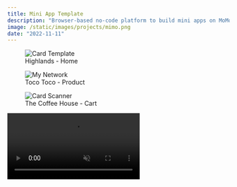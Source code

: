 ```yaml
---
title: Mini App Template
description: "Browser-based no-code platform to build mini apps on MoMo e-wallet"
image: /static/images/projects/mimo.png
date: "2022-11-11"
---
```


<div class="side-by-side">
  <figure>
    <img alt="Card Template" src="/static/images/projects/mimo-1.png" class="side-by-side-img">
    <figcaption class="side-by-side-caption">Highlands - Home</figcaption>
  </figure>
  <figure>
    <img alt="My Network" src="/static/images/projects/mimo-2.png" class="side-by-side-img">
    <figcaption class="side-by-side-caption">Toco Toco - Product</figcaption>
  </figure>
  <figure>
    <img alt="Card Scanner" src="/static/images/projects/mimo-3.png" class="side-by-side-img">
    <figcaption class="side-by-side-caption">The Coffee House - Cart</figcaption>
  </figure>
</div>

<video autoPlay muted loop playsInline class="hero-video">
  <source src="/static/images/projects/mimo.webm" type="video/webm" />
</video>
